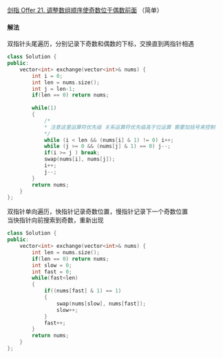 [剑指 Offer 21. 调整数组顺序使奇数位于偶数前面](https://leetcode-cn.com/problems/diao-zheng-shu-zu-shun-xu-shi-qi-shu-wei-yu-ou-shu-qian-mian-lcof/) （简单）

#### 解法

双指针头尾遍历，分别记录下奇数和偶数的下标，交换直到两指针相遇

```C++
class Solution {
public:
    vector<int> exchange(vector<int>& nums) {
        int i = 0;
        int len = nums.size();
        int j = len-1;
        if(len == 0) return nums;
        
        while(1)
        {
            /*
            * 注意这里运算符优先级 关系运算符优先级高于位运算 需要加括号来控制
            */
            while (i < len && (nums[i] & 1) != 0) i++;
            while (j >= 0 && (nums[j] & 1) == 0) j--;
            if(i >= j ) break;
            swap(nums[i], nums[j]);
            i++;
            j--;
        }
        return nums;
    }
};
```

双指针单向遍历，快指针记录奇数位置，慢指针记录下一个奇数位置    
当快指针向前搜索到奇数，重新出现

```C++
class Solution {
public:
    vector<int> exchange(vector<int>& nums) {
        int len = nums.size();
        if(len == 0) return nums;
        int slow = 0;
        int fast = 0;
        while(fast<len)
        {
            if((nums[fast] & 1) == 1)
            {
                swap(nums[slow], nums[fast]);
                slow++;
            }
            fast++;
        }
        return nums;
    }
};
```